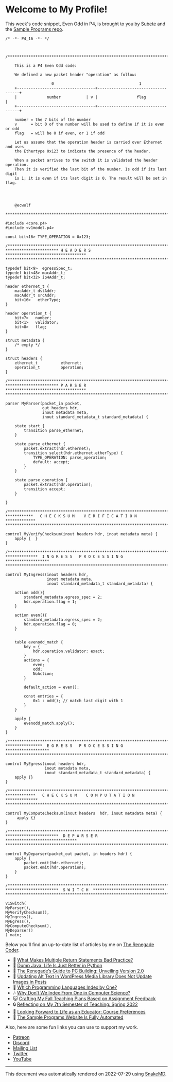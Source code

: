 # Welcome to My Profile!

This week's code snippet, Even Odd in P4, is brought to you by [Subete](https://subete.jeremygrifski.com/en/latest/) and the [Sample Programs repo](https://sampleprograms.io/).

```P4
/* -*- P4_16 -*- */



/*************************************************************************

    This is a P4 Even Odd code:

    We defined a new packet header "operation" as follow:

                    0                                     1
    +----------------------------------+------------------------------------+
    |             number           | v |                 flag               |
    +----------------------------------+------------------------------------+                                        
    
    number = the 7 bits of the number
    v      = bit 0 of the number will be used to define if it is even or odd
    flag   = will be 0 if even, or 1 if odd

    Let us assume that the operation header is carried over Ethernet and uses
    the Ethertype 0x123 to indicate the presence of the header.

    When a packet arrives to the switch it is validated the header operation.
    Then it is verified the last bit of the number. Is odd if its last digit 
    is 1; it is even if its last digit is 0. The result will be set in flag.




    @ecwolf

*************************************************************************/

#include <core.p4>
#include <v1model.p4>

const bit<16> TYPE_OPERATION = 0x123;

/*************************************************************************
*********************** H E A D E R S  ***********************************
*************************************************************************/

typedef bit<9>  egressSpec_t;
typedef bit<48> macAddr_t;
typedef bit<32> ip4Addr_t;

header ethernet_t {
    macAddr_t dstAddr;
    macAddr_t srcAddr;
    bit<16>   etherType;
}

header operation_t {
    bit<7>   number;
    bit<1>   validator;
    bit<8>   flag;
}

struct metadata {
    /* empty */
}

struct headers {
    ethernet_t          ethernet;
    operation_t         operation;
}

/*************************************************************************
*********************** P A R S E R  ***********************************
*************************************************************************/

parser MyParser(packet_in packet,
                out headers hdr,
                inout metadata meta,
                inout standard_metadata_t standard_metadata) {

    state start {
        transition parse_ethernet;
    }

    state parse_ethernet {
        packet.extract(hdr.ethernet);
        transition select(hdr.ethernet.etherType) {
            TYPE_OPERATION: parse_operation;
            default: accept;
        }
    }

    state parse_operation {
        packet.extract(hdr.operation);
        transition accept;
    }

}

/*************************************************************************
************   C H E C K S U M    V E R I F I C A T I O N   *************
*************************************************************************/

control MyVerifyChecksum(inout headers hdr, inout metadata meta) {   
    apply {  }
}

/*************************************************************************
**************  I N G R E S S   P R O C E S S I N G   *******************
*************************************************************************/

control MyIngress(inout headers hdr,
                  inout metadata meta,
                  inout standard_metadata_t standard_metadata) {
    
    action odd(){
        standard_metadata.egress_spec = 2;
        hdr.operation.flag = 1;
    }

    action even(){
        standard_metadata.egress_spec = 2;
        hdr.operation.flag = 0;
    }

    
    table evenodd_match {
        key = {
            hdr.operation.validator: exact;
        }
        actions = {
            even;
            odd;
            NoAction;
        }
        
        default_action = even();

        const entries = {
            0x1 : odd(); // match last digit with 1
        }
    }

    apply {
        evenodd_match.apply();
    }
}

/*************************************************************************
****************  E G R E S S   P R O C E S S I N G   *******************
*************************************************************************/

control MyEgress(inout headers hdr,
                 inout metadata meta,
                 inout standard_metadata_t standard_metadata) {
    apply {}
}

/*************************************************************************
*************   C H E C K S U M    C O M P U T A T I O N   **************
*************************************************************************/

control MyComputeChecksum(inout headers  hdr, inout metadata meta) {
     apply {}
}

/*************************************************************************
***********************  D E P A R S E R  *******************************
*************************************************************************/

control MyDeparser(packet_out packet, in headers hdr) {
    apply {
        packet.emit(hdr.ethernet);
        packet.emit(hdr.operation);
    }
}

/*************************************************************************
***********************  S W I T C H  *******************************
*************************************************************************/

V1Switch(
MyParser(),
MyVerifyChecksum(),
MyIngress(),
MyEgress(),
MyComputeChecksum(),
MyDeparser()
) main;
```

Below you'll find an up-to-date list of articles by me on [The Renegade Coder](https://therenegadecoder.com).

- :door: [What Makes Multiple Return Statements Bad Practice?](https://therenegadecoder.com/code/what-makes-multiple-return-statements-bad-practice/)
- :gem: [Dump Java: Life Is Just Better in Python](https://therenegadecoder.com/code/dump-java-life-is-just-better-in-python/)
- :tea: [The Renegade’s Guide to PC Building: Unveiling Version 2.0](https://therenegadecoder.com/blog/the-renegades-guide-to-pc-building-unveiling-version-2-0/)
- :tea: [Updating Alt Text in WordPress Media Library Does Not Update Images in Posts](https://therenegadecoder.com/meta/updating-alt-text-in-wordpress-media-library-does-not-update-images-in-posts/)
- :dango: [Which Programming Languages Index by One?](https://therenegadecoder.com/code/which-programming-languages-index-by-one/)
- :notes: [Why Don’t We Index From One in Computer Science?](https://therenegadecoder.com/code/why-dont-we-index-from-one-in-computer-science/)
- :cat: [Crafting My Fall Teaching Plans Based on Assignment Feedback](https://therenegadecoder.com/teach/crafting-my-fall-teaching-plans-based-on-assignment-feedback/)
- :lock: [Reflecting on My 7th Semester of Teaching: Spring 2022](https://therenegadecoder.com/teach/reflecting-on-my-7th-semester-of-teaching-spring-2022/)
- :door: [Looking Forward to Life as an Educator: Course Preferences](https://therenegadecoder.com/teach/looking-forward-to-life-as-an-educator-course-preferences/)
- :tea: [The Sample Programs Website Is Fully Automated](https://therenegadecoder.com/meta/the-sample-programs-website-is-fully-automated/)

Also, here are some fun links you can use to support my work.

- [Patreon](https://www.patreon.com/TheRenegadeCoder)
- [Discord](https://discord.gg/Jhmtj7Z)
- [Mailing List](https://therenegadecoder.com/about/newsletter)
- [Twitter](https://twitter.com/RenegadeCoder94)
- [YouTube](https://www.youtube.com/channel/UCpyoVwOqYRlSAEUPEn7P9hw)

---

This document was automatically rendered on 2022-07-29 using [SnakeMD](https://snakemd.therenegadecoder.com).
